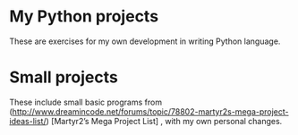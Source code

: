 # My Python projects
These are exercises for my own development in writing Python language.

# Small projects
These include small basic programs from (http://www.dreamincode.net/forums/topic/78802-martyr2s-mega-project-ideas-list/) [Martyr2’s Mega Project List] , with my own personal changes.
